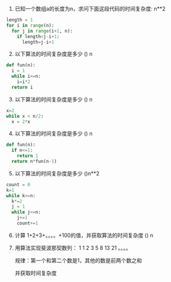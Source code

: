 1. 已知一个数组a的长度为n，求问下面这段代码的时间复杂度:  n**2

```python
length = 1
for i in range(n):
  for j in range(i+1, n):
    if length<j-i+1:
      length=j-i+1
```





2. 以下算法的时间复杂度是多少   ()  n

```python
def fun(n):
  i = 1
  while i<=n:
    i=i*2
  return i
```



3. 以下算法的时间复杂度是多少   () n

```python
x=2
while x < n/2:
  x = 2*x
```



4. 以下算法的时间复杂度是多少   () n

```python
def fun(n):
  if n<=1:
    return 1
  return n*fun(n-1)
```



5. 以下算法的时间复杂度是多少  ()n**2

```python
count = 0
k=1
while k<=n:
  k*=2
  j = 1
  while j<=n:
    j+=1
    count+=1
```



6. 计算 1+2+3+。。。。+100的值，并获取算法的时间复杂度  () n

   
   
   
   
7. 用算法实现斐波那契数列： 1 1 2 3 5 8 13 21 。。。。

   规律：第一个和第二个数是1，其他的数是前两个数之和

   并获取时间复杂度

